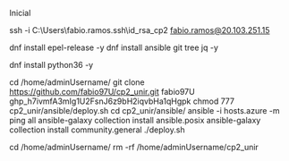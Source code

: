 Inicial

ssh -i C:\Users\fabio.ramos\.ssh\id_rsa_cp2 fabio.ramos@20.103.251.15

dnf install epel-release -y
dnf install ansible git tree jq -y

dnf install python36 -y


cd /home/adminUsername/
git clone https://github.com/fabio97U/cp2_unir.git
fabio97U
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
chmod 777 cp2_unir/ansible/deploy.sh
cd cp2_unir/ansible/
ansible -i hosts.azure -m ping all
ansible-galaxy collection install ansible.posix
ansible-galaxy collection install community.general
./deploy.sh


cd /home/adminUsername/
rm -rf /home/adminUsername/cp2_unir